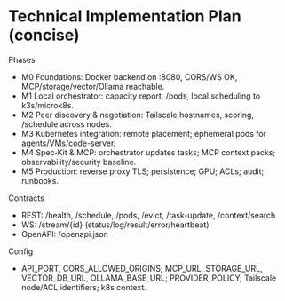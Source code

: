 # Technical Implementation Plan (concise)

Phases
- M0 Foundations: Docker backend on :8080, CORS/WS OK, MCP/storage/vector/Ollama reachable.
- M1 Local orchestrator: capacity report, /pods, local scheduling to k3s/microk8s.
- M2 Peer discovery & negotiation: Tailscale hostnames, scoring, /schedule across nodes.
- M3 Kubernetes integration: remote placement; ephemeral pods for agents/VMs/code-server.
- M4 Spec‑Kit & MCP: orchestrator updates tasks; MCP context packs; observability/security baseline.
- M5 Production: reverse proxy TLS; persistence; GPU; ACLs; audit; runbooks.

Contracts
- REST: /health, /schedule, /pods, /evict, /task-update, /context/search
- WS: /stream/{id} (status/log/result/error/heartbeat)
- OpenAPI: /openapi.json

Config
- API_PORT, CORS_ALLOWED_ORIGINS; MCP_URL, STORAGE_URL, VECTOR_DB_URL, OLLAMA_BASE_URL; PROVIDER_POLICY; Tailscale node/ACL identifiers; k8s context.
